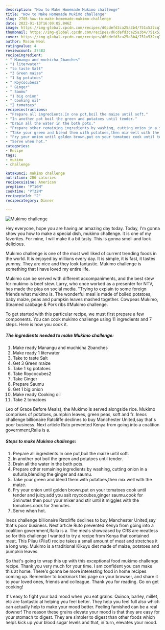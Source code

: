 ```yaml
---
description: "How to Make Homemade Mukimo challenge"
title: "How to Make Homemade Mukimo challenge"
slug: 2705-how-to-make-homemade-mukimo-challenge
date: 2022-01-13T16:09:05.846Z
image: https://img-global.cpcdn.com/recipes/d6cdefd3ca25a3b4/751x532cq70/mukimo-challenge-recipe-main-photo.jpg
thumbnail: https://img-global.cpcdn.com/recipes/d6cdefd3ca25a3b4/751x532cq70/mukimo-challenge-recipe-main-photo.jpg
cover: https://img-global.cpcdn.com/recipes/d6cdefd3ca25a3b4/751x532cq70/mukimo-challenge-recipe-main-photo.jpg
author: Mason Neal
ratingvalue: 4
reviewcount: 37483
recipeingredient:
- " Manangu and muchicha 2banches"
- "1 literwater"
- "to taste Salt"
- "3 Green maize"
- "1 kg potatoes"
- " Roycocubes2"
- " Ginger"
- " Saumu"
- "1 big onion"
- " Cooking oil"
- "2 tomatoes"
recipeinstructions:
- "Prepare all ingredients.In one pot,boil the maize until soft."
- "In another pot boil the green and potatoes until tender."
- "Drain all the water in the both pots."
- "Prepare other remaining ingredients by washing, cutting onion in a sufuria,blending the ginger and saumu."
- "Take your green and blend them with potatoes,then mix well with the maize."
- "Fry your onion until golden brown.put on your tomatoes cook until tender and juicy.add you salt roycocubes,ginger saumu.cook for 3minutes then pour your mixer and stir until it miggles with the tomatoes.cook for 2minutes."
- "Serve when hot."
categories:
- Recipe
tags:
- mukimo
- challenge

katakunci: mukimo challenge 
nutrition: 206 calories
recipecuisine: American
preptime: "PT16M"
cooktime: "PT32M"
recipeyield: "2"
recipecategory: Dinner

---
```



![Mukimo challenge](https://img-global.cpcdn.com/recipes/d6cdefd3ca25a3b4/751x532cq70/mukimo-challenge-recipe-main-photo.jpg)

Hey everyone, hope you are having an amazing day today. Today, I'm gonna show you how to make a special dish, mukimo challenge. It is one of my favorites. For mine, I will make it a bit tasty. This is gonna smell and look delicious.

Mukimo challenge is one of the most well liked of current trending foods in the world. It is enjoyed by millions every day. It is simple, it is fast, it tastes yummy. They are nice and they look fantastic. Mukimo challenge is something that I have loved my entire life.

Mukimo can be served with different accompaniments, and the best stew for mukimo is beef stew. Larry, who once worked as a presenter for NTV, has made the plea on social media. &#34;Trying to explain to some foreign friends what mukimo is. The wonderful meal is made of boiled potatoes, baby maize, peas and pumpkin leaves mashed together. Cowpeas Mukimo, Steamed cabbage &amp; Pork ribs #Mukimo challenge.


To get started with this particular recipe, we must first prepare a few components. You can cook mukimo challenge using 11 ingredients and 7 steps. Here is how you cook it.

<!--inarticleads1-->

##### The ingredients needed to make Mukimo challenge:

1. Make ready  Manangu and muchicha 2banches
1. Make ready 1 literwater
1. Take to taste Salt
1. Get 3 Green maize
1. Take 1 kg potatoes
1. Take  Roycocubes2
1. Take  Ginger
1. Prepare  Saumu
1. Get 1 big onion
1. Make ready  Cooking oil
1. Take 2 tomatoes


Leo of Grace Before Meals), the Mukimo is served alongside rice. Mukimo comprises of potatoes, pumpkin leaves, green peas, soft and fr. Ineos challenge billionaire Ratcliffe declines to buy Manchester United,say that&#39;s poor business. Next article Ruto prevented Kenya from going into a coalition government,Raila is a. 

<!--inarticleads2-->

##### Steps to make Mukimo challenge:

1. Prepare all ingredients.In one pot,boil the maize until soft.
1. In another pot boil the green and potatoes until tender.
1. Drain all the water in the both pots.
1. Prepare other remaining ingredients by washing, cutting onion in a sufuria,blending the ginger and saumu.
1. Take your green and blend them with potatoes,then mix well with the maize.
1. Fry your onion until golden brown.put on your tomatoes cook until tender and juicy.add you salt roycocubes,ginger saumu.cook for 3minutes then pour your mixer and stir until it miggles with the tomatoes.cook for 2minutes.
1. Serve when hot.


Ineos challenge billionaire Ratcliffe declines to buy Manchester United,say that&#39;s poor business. Next article Ruto prevented Kenya from going into a coalition government,Raila is a. The meals showcased by CRS are meatless so for this challenge I wanted to try a recipe from Kenya that contained meat. This Pilau (Pilaf) recipe takes a small amount of meat and stretches it a long way. Mukimo is a traditional Kikuyu diet made of maize, potatoes and pumpkin leaves. 

So that's going to wrap this up with this exceptional food mukimo challenge recipe. Thank you very much for your time. I am confident you can make this at home. There's gonna be more interesting food in home recipes coming up. Remember to bookmark this page on your browser, and share it to your loved ones, friends and colleague. Thank you for reading. Go on get cooking!

It's easy to fight your bad mood when you eat grains. Quinoa, barley, millet, etc are fantastic at helping you feel better. They help you feel full also which can actually help to make your mood better. Feeling famished can be a real downer! The reason these grains elevate your mood is that they are easy for your stomach to digest. They are simpler to digest than other foods which helps kick up your blood sugar levels and that, in turn, elevates your mood.
